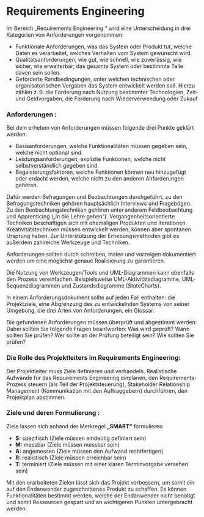 ﻿# Requirements Engineering
 Im Bereich „Requirements Engineering “ wird eine Unterscheidung in drei Kategorien von Anforderungen vorgenommen:  
* Funktionale Anforderungen, was das System oder Produkt tut, welche Daten es verarbeitet, welches Verhalten vom System gewünscht wird. 
* Qualitätsanforderungen, wie gut, wie schnell, wie zuverlässig, wie sicher, wie erweiterbar; das gesamte System oder bestimmte Teile davon sein sollen.
* Geforderte Randbedingungen, unter welchen technischen oder organisatorischen Vorgaben das System entwickelt werden soll. Hierzu zählen z. B. die Forderung nach Nutzung bestimmter Technologien, Zeit- und Geldvorgaben, die Forderung nach Wiederverwendung oder Zukauf

### Anforderungen :

Bei dem erheben von Anforderungen müssen folgende drei Punkte geklärt werden: 
* Basisanforderungen, welche Funktionalitäten müssen gegeben sein, welche nicht optional sind.  
* Leistungsanforderungen, explizite Funktionen, welche nicht selbstverständlich gegeben sind. 
* Begeisterungsfaktoren, welche Funktionen können neu hinzugefügt oder erdacht werden, welche nicht zu den anderen Anforderungen gehören. 

Dafür werden Befragungen und Beobachtungen durchgeführt, zu den Befragungstechniken gehören hauptsächlich Interviews und Fragebögen. Zu den Beobachtungstechniken gehören unter anderem Feldbeobachtung und Apprenticing („in die Lehre gehen“). Vergangenheitsorientierte Techniken beschäftigen sich mit ehemaligen Produkten und Iterationen. Kreativitätstechniken müssen entwickelt werden, können aber spontanen Ursprung haben. Zur Unterstützung der Erhebungsmethoden gibt es außerdem zahlreiche Werkzeuge und Techniken.

Anforderungen sollten durch schreiben, malen und vorzeigen dokumentiert werden um eine möglichst genaue Realisierung zu garantieren.

Die Nutzung von Werkzeugen/Tools und UML-Diagrammen kann ebenfalls den Prozess vereinfachen. Beispielsweise UML-Aktivitätsdiagramme, UML-Sequenzdiagrammen und Zustandsdiagramme (StateCharts).

In einem Anforderungsdokument sollte auf jeden Fall enthalten: die Projektziele, eine Abgrenzung des zu entwickelnden Systems von seiner Umgebung, die drei Arten von Anforderungen, ein Glossar.

Die gefundenen Anforderungen müssen überprüft und abgestimmt werden: Dabei sollten Sie folgende Fragen beantworten: Was wird geprüft?  Wann sollten Sie prüfen?  Wer sollte an der Prüfung beteiligt sein?  Wie sollten Sie prüfen?

### Die Rolle des Projektleiters im Requirements Engineering: 

Der Projektleiter muss Ziele definieren und verhandeln. Realistische Aufwände für das Requirements Engineering einplanen, den Requirements-Prozess steuern (als Teil der Projektsteuerung), Stakeholder Relationship Management (Kommunikation mit den Auftraggebern) durchführen, den Projektplan abstimmen.

### Ziele und deren Formulierung : 

Ziele lassen sich anhand der Merkregel **„SMART“** formulieren  
* **S:** spezifisch (Ziele müssen eindeutig definiert sein) 
* **M:** messbar (Ziele müssen messbar sein) 
* **A:** angemessen (Ziele müssen den Aufwand rechtfertigen) 
* **R:** realistisch (Ziele müssen erreichbar sein) 
* **T:** terminiert (Ziele müssen mit einer klaren Terminvorgabe versehen sein)

Mit den erarbeiteten Zielen lässt sich das Projekt verbessern, um somit ein auf den Endanwender zugeschnittenes Produkt zu schaffen. Es können Funktionalitäten bestimmt werden, welche der Endanwender nicht benötigt und somit Ressourcen gespart und an wichtigeren Punkten untergebracht werden.  
